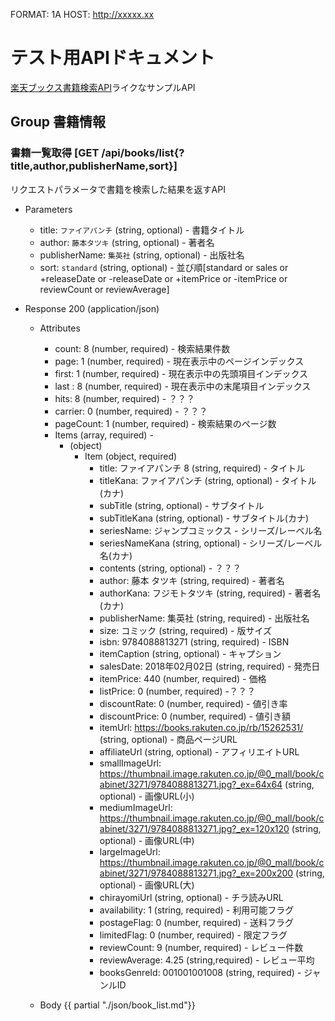 FORMAT: 1A
HOST: http://xxxxx.xx

# テスト用APIドキュメント
[楽天ブックス書籍検索API](https://webservice.rakuten.co.jp/explorer/api/BooksBook/Search/)ライクなサンプルAPI

## Group 書籍情報


### 書籍一覧取得 [GET /api/books/list{?title,author,publisherName,sort}]
リクエストパラメータで書籍を検索した結果を返すAPI

+ Parameters
    + title: `ファイアパンチ` (string, optional) - 書籍タイトル
    + author: `藤本タツキ` (string, optional) - 著者名
    + publisherName: `集英社` (string, optional) - 出版社名
    + sort: `standard` (string, optional) - 並び順[standard or sales or +releaseDate or -releaseDate or +itemPrice or -itemPrice or reviewCount or reviewAverage]

+ Response 200 (application/json)
    + Attributes
        + count: 8 (number, required) - 検索結果件数
        + page: 1 (number, required) - 現在表示中のページインデックス
        + first: 1 (number, required) - 現在表示中の先頭項目インデックス
        + last : 8 (number, required) - 現在表示中の末尾項目インデックス
        + hits: 8 (number, required) - ？？？
        + carrier: 0 (number, required) - ？？？
        + pageCount: 1 (number, required) - 検索結果のページ数
        + Items (array, required) - 
            + (object)
                + Item (object, required)
                    + title: ファイアパンチ 8 (string, required) - タイトル
                    + titleKana: ファイアパンチ  (string, optional) - タイトル(カナ)
                    + subTitle (string, optional) - サブタイトル
                    + subTitleKana  (string, optional) - サブタイトル(カナ)
                    + seriesName: ジャンプコミックス - シリーズ/レーベル名
                    + seriesNameKana (string, optional) - シリーズ/レーベル名(カナ)
                    + contents (string, optional) - ？？？
                    + author: 藤本 タツキ (string, required) - 著者名
                    + authorKana: フジモトタツキ (string, required) - 著者名(カナ)
                    + publisherName: 集英社 (string, required) - 出版社名
                    + size: コミック (string, required) - 版サイズ
                    + isbn: 9784088813271 (string, required) - ISBN
                    + itemCaption (string, optional) - キャプション
                    + salesDate: 2018年02月02日 (string, required) - 発売日
                    + itemPrice: 440 (number, required) - 価格
                    + listPrice: 0 (number, required) -？？？ 
                    + discountRate: 0 (number, required) - 値引き率
                    + discountPrice: 0 (number, required) - 値引き額
                    + itemUrl: https://books.rakuten.co.jp/rb/15262531/ (string, optional) - 商品ページURL
                    + affiliateUrl (string, optional) - アフィリエイトURL
                    + smallImageUrl: https://thumbnail.image.rakuten.co.jp/@0_mall/book/cabinet/3271/9784088813271.jpg?_ex=64x64 (string, optional) - 画像URL(小)
                    + mediumImageUrl: https://thumbnail.image.rakuten.co.jp/@0_mall/book/cabinet/3271/9784088813271.jpg?_ex=120x120 (string, optional) - 画像URL(中)
                    + largeImageUrl: https://thumbnail.image.rakuten.co.jp/@0_mall/book/cabinet/3271/9784088813271.jpg?_ex=200x200 (string, optional) - 画像URL(大)
                    + chirayomiUrl (string, optional) - チラ読みURL
                    + availability: 1 (string, required) - 利用可能フラグ
                    + postageFlag: 0 (number, required) - 送料フラグ
                    + limitedFlag: 0 (number, required) - 限定フラグ
                    + reviewCount: 9 (number, required) - レビュー件数
                    + reviewAverage: 4.25 (string,required) - レビュー平均
                    + booksGenreId: 001001001008 (string, required) - ジャンルID

    + Body
        {{ partial "./json/book_list.md"}}
